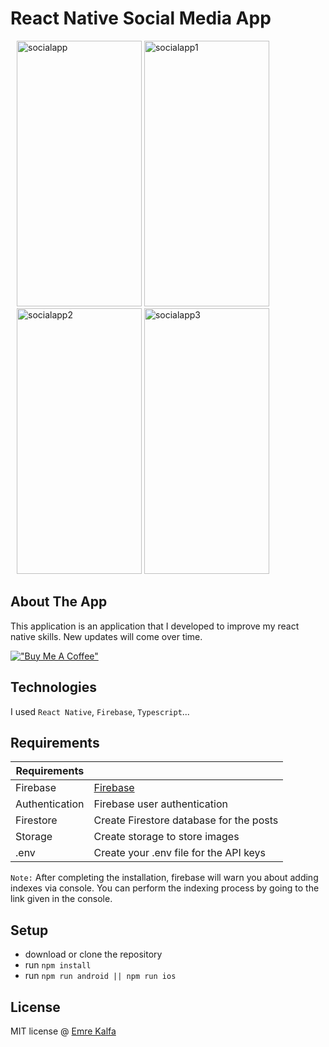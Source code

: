 # React Native Social Media App

<div style="margin:10px;">
<img src="https://github.com/rustysym/react-native-social-media-app/assets/92743495/0415e13c-5549-4647-91a8-10fe836a9bd9" alt="socialapp" style="height:425px; width:200px;">
<img src="https://github.com/rustysym/react-native-social-media-app/assets/92743495/a1a16800-3941-41ea-adca-52e25e29e278" alt="socialapp1" style="height:425px; width:200px;">
<img src="https://github.com/rustysym/react-native-social-media-app/assets/92743495/99cc3d7a-bec5-415f-b894-c9b8c494e8b3" alt="socialapp2" style="height:425px; width:200px;">
<img src="https://github.com/rustysym/react-native-social-media-app/assets/92743495/ac0f11cf-12c7-4390-ad25-1db881a5e4c0" alt="socialapp3" style="height:425px; width:200px;">
</div>


## About The App

This application is an application that I developed to improve my react native skills. New updates will come over time.

[!["Buy Me A Coffee"](https://www.buymeacoffee.com/assets/img/custom_images/orange_img.png)](https://www.buymeacoffee.com/emrekalfa)

## Technologies

I used `React Native`, `Firebase`, `Typescript`...

## Requirements

| Requirements |  |
| --- | --- |
| Firebase | [Firebase](https://firebase.google.com)|
| Authentication | Firebase user authentication |
| Firestore | Create Firestore database for the posts |
| Storage | Create storage to store images |
| .env | Create your .env file for the API keys |

`Note:` After completing the installation, firebase will warn you about adding indexes via console. You can perform the indexing process by going to the link given in the console.

## Setup
- download or clone the repository
- run `npm install`
- run `npm run android || npm run ios`


## License

MIT license @ [Emre Kalfa](https://github.com/rustysym)
 
